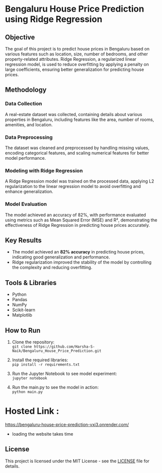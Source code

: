# Bengaluru House Price Prediction using Ridge Regression

## Objective
The goal of this project is to predict house prices in Bengaluru based on various features such as location, size, number of bedrooms, and other property-related attributes. Ridge Regression, a regularized linear regression model, is used to reduce overfitting by applying a penalty on large coefficients, ensuring better generalization for predicting house prices.

## Methodology

### Data Collection
A real-estate dataset was collected, containing details about various properties in Bengaluru, including features like the area, number of rooms, amenities, and location.

### Data Preprocessing
The dataset was cleaned and preprocessed by handling missing values, encoding categorical features, and scaling numerical features for better model performance.

### Modeling with Ridge Regression
A Ridge Regression model was trained on the processed data, applying L2 regularization to the linear regression model to avoid overfitting and enhance generalization.

### Model Evaluation
The model achieved an accuracy of 82%, with performance evaluated using metrics such as Mean Squared Error (MSE) and R², demonstrating the effectiveness of Ridge Regression in predicting house prices accurately.

## Key Results
- The model achieved an **82% accuracy** in predicting house prices, indicating good generalization and performance.
- Ridge regularization improved the stability of the model by controlling the complexity and reducing overfitting.

## Tools & Libraries
- Python
- Pandas
- NumPy
- Scikit-learn
- Matplotlib

## How to Run
1. Clone the repository:  
   `git clone https://github.com/Harsha-S-Naik/Bengaluru_House_Price_Prediction.git`
   
2. Install the required libraries:  
   `pip install -r requirements.txt`
   
3. Run the Jupyter Notebook to see model experiment:  
   `jupyter notebook`

4. Run the main.py to see the model in action:  
   `python main.py`

# Hosted Link : 
  https://bengaluru-house-price-prediction-vxi3.onrender.com/
  - loading the website takes time

## License
This project is licensed under the MIT License - see the [LICENSE](LICENSE) file for details.


